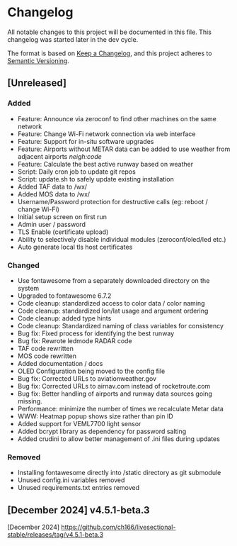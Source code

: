 # Changelog

All notable changes to this project will be documented in this file. This changelog was started later in the dev cycle.

The format is based on [Keep a Changelog](https://keepachangelog.com/en/1.1.0/),
and this project adheres to [Semantic Versioning](https://semver.org/spec/v2.0.0.html).

## [Unreleased]

### Added

- Feature: Announce via zeroconf to find other machines on the same network
- Feature: Change Wi-Fi network connection via web interface
- Feature: Support for in-situ software upgrades
- Feature: Airports without METAR data can be added to use weather from adjacent airports *neigh:_code_*
- Feature: Calculate the best active runway based on weather
- Script: Daily cron job to update git repos
- Script: update.sh to safely update existing installation
- Added TAF data to /wx/<icao> 
- Added MOS data to /wx/<icao> 
- Username/Password protection for destructive calls (eg: reboot / change Wi-Fi)
- Initial setup screen on first run
 - Admin user / password
 - TLS Enable (certificate upload)
- Ability to selectively disable individual modules (zeroconf/oled/led etc.)
- Auto generate local tls host certificates

### Changed

- Use fontawesome from a separately downloaded directory on the system
- Upgraded to fontawesome 6.7.2
- Code cleanup: standardized access to color data / color naming
- Code cleanup: standardized lon/lat usage and argument ordering
- Code cleanup: added type hints
- Code cleanup: Standardized naming of class variables for consistency
- Bug fix: Fixed process for identifying the best runway
- Bug fix: Rewrote ledmode RADAR code
- TAF code rewritten
- MOS code rewritten
- Added documentation / docs
- OLED Configuration being moved to the config file
- Bug fix: Corrected URLs to aviationweather.gov
- Bug fix: Corrected URLs to airnav.com instead of rocketroute.com
- Bug fix: Better handling of airports and runway data sources going missing.
- Performance: minimize the number of times we recalculate Metar data
- WWW: Heatmap popup shows size rather than pin ID
- Added support for VEML7700 light sensor
- Added bcrypt library as dependency for password salting
- Added crudini to allow better management of .ini files during updates

### Removed

- Installing fontawesome directly into /static directory as git submodule
- Unused config.ini variables removed
- Unused requirements.txt entries removed

## [December 2024] v4.5.1-beta.3









[December 2024] https://github.com/ch166/livesectional-stable/releases/tag/v4.5.1-beta.3
